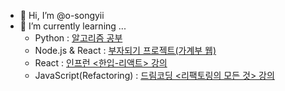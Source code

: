 - 👋 Hi, I’m @o-songyii
- 🌱 I’m currently learning ...
  - Python : [알고리즘 공부](https://github.com/o-songyii/algorithm-python)
  - Node.js & React : [부자되기 프로젝트(가계부 웹)](https://github.com/o-songyii/WealthTracker)
  - React : [인프런 <한입-리액트> 강의](https://github.com/o-songyii/onebite-react) 
  - JavaScript(Refactoring) : [드림코딩 <리팩토링의 모든 것> 강의 ](https://github.com/o-songyii/Refactoring)
<!---
o-songyii/o-songyii is a ✨ special ✨ repository because its `README.md` (this file) appears on your GitHub profile.
You can click the Preview link to take a look at your changes.
--->
